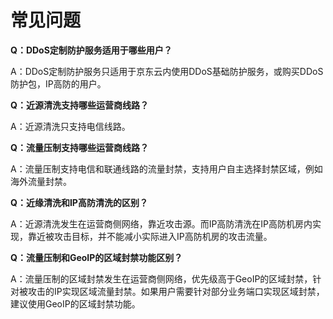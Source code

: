 # 常见问题

**Q：DDoS定制防护服务适用于哪些用户？**

A：DDoS定制防护服务只适用于京东云内使用DDoS基础防护服务，或购买DDoS防护包，IP高防的用户。

**Q：近源清洗支持哪些运营商线路？**

A：近源清洗只支持电信线路。

**Q：流量压制支持哪些运营商线路？**

A：流量压制支持电信和联通线路的流量封禁，支持用户自主选择封禁区域，例如海外流量封禁。

**Q：近缘清洗和IP高防清洗的区别？**

A：近源清洗发生在运营商侧网络，靠近攻击源。而IP高防清洗在IP高防机房内实现，靠近被攻击目标，并不能减小实际进入IP高防机房的攻击流量。

**Q：流量压制和GeoIP的区域封禁功能区别？**

A：流量压制的区域封禁发生在运营商侧网络，优先级高于GeoIP的区域封禁，针对被攻击的IP实现区域流量封禁。如果用户需要针对部分业务端口实现区域封禁，建议使用GeoIP的区域封禁功能。
